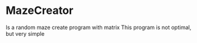 # MazeCreator
Is a random maze create program with matrix This program is not optimal, but very simple

